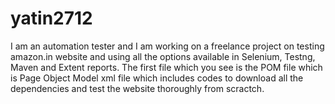 # yatin2712
I am an automation tester and I am working on a freelance project on testing amazon.in website and using all the options available in Selenium, Testng, Maven and Extent reports.
The first file which you see is the POM file which is Page Object Model xml file which includes codes to download all the dependencies and test the website thoroughly from scractch.
